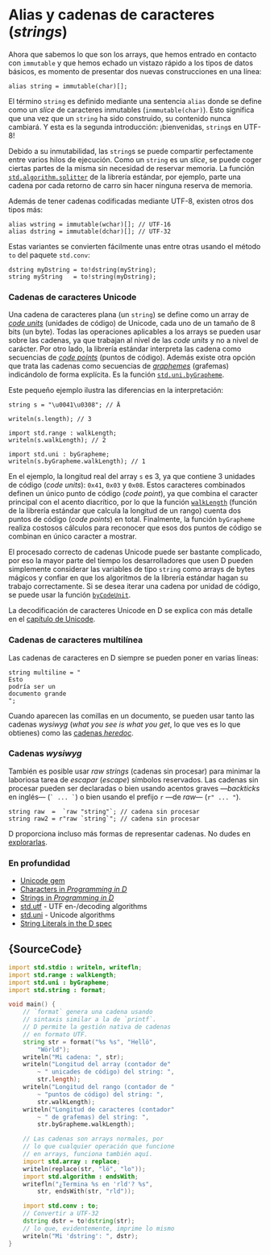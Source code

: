# Alias y cadenas de caracteres (*strings*)

Ahora que sabemos lo que son los arrays, que hemos entrado en contacto con
`immutable` y que hemos echado un vistazo rápido a los tipos de datos básicos,
es momento de presentar dos nuevas construcciones en una línea:

    alias string = immutable(char)[];

El término `string` es definido mediante una sentencia `alias` donde se define
como un *slice* de caracteres inmutables (`inmmutable(char)`). Esto significa
que una vez que un `string` ha sido construido, su contenido nunca cambiará.
Y esta es la segunda introducción: ¡bienvenidas, `string`s en UTF-8!

Debido a su inmutabilidad, las `string`s se puede compartir perfectamente entre
varios hilos de ejecución. Como un `string` es un *slice*, se puede coger
ciertas partes de la misma sin necesidad de reservar memoria. La función
[`std.algorithm.splitter`](https://dlang.org/phobos/std_algorithm_iteration.html#.splitter)
de la librería estándar, por ejemplo, parte una cadena por cada retorno de
carro sin hacer ninguna reserva de memoria.

Además de tener cadenas codificadas mediante UTF-8, existen otros dos tipos más:

    alias wstring = immutable(wchar)[]; // UTF-16
    alias dstring = immutable(dchar)[]; // UTF-32

Estas variantes se convierten fácilmente unas entre otras usando el método
`to` del paquete `std.conv`:

    dstring myDstring = to!dstring(myString);
    string myString   = to!string(myDstring);

### Cadenas de caracteres Unicode

Una cadena de caracteres plana (un `string`) se define como un array de
[*code units*](http://unicode.org/glossary/#code_unit) (unidades de código)
de Unicode, cada uno de un tamaño de 8 bits (un byte). Todas las operaciones
aplicables a los arrays se pueden usar sobre las cadenas, ya que trabajan al
nivel de las *code units* y no a nivel de carácter. Por otro lado, la librería
estándar interpreta las cadena como secuencias de
[*code points*](http://unicode.org/glossary/#code_point)
(puntos de código). Además existe otra opción que trata las cadenas como
secuencias de
[*graphemes*](http://unicode.org/glossary/#grapheme) (grafemas)
indicándolo de forma explícita. Es la función
[`std.uni.byGrapheme`](https://dlang.org/library/std/uni/by_grapheme.html).

Este pequeño ejemplo ilustra las diferencias en la interpretación:

    string s = "\u0041\u0308"; // Ä

    writeln(s.length); // 3

    import std.range : walkLength;
    writeln(s.walkLength); // 2

    import std.uni : byGrapheme;
    writeln(s.byGrapheme.walkLength); // 1

En el ejemplo, la longitud real del array `s` es 3, ya que contiene 3 unidades
de código (*code units*): `0x41`, `0x03` y `0x08`. Estos caracteres combinados
definen un único punto de código (*code point*), ya que combina el caracter
principal con el acento diacrítico, por lo que la función
[`walkLength`](https://dlang.org/library/std/range/primitives/walk_length.html)
(función de la librería estándar que calcula la longitud de un rango) cuenta
dos puntos de código (*code points*) en total. Finalmente, la función
`byGrapheme` realiza costosos cálculos para reconocer que esos dos puntos de
código se combinan en único caracter a mostrar.

El procesado correcto de cadenas Unicode puede ser bastante complicado, por eso
la mayor parte del tiempo los desarrolladores que usen D pueden simplemente
considerar las variables de tipo `string` como arrays de bytes mágicos y
confiar en que los algoritmos de la librería estándar hagan su trabajo
correctamente. Si se desea iterar una cadena por unidad de código, se puede
usar la función [`byCodeUnit`](http://dlang.org/phobos/std_utf.html#.byCodeUnit).

La decodificación de caracteres Unicode en D se explica con más detalle en
el [capítulo de Unicode](gems/unicode).

### Cadenas de caracteres multilínea

Las cadenas de caracteres en D siempre se pueden poner en varias líneas:

    string multiline = "
    Esto
    podría ser un
    documento grande
    ";

Cuando aparecen las comillas en un documento, se pueden usar tanto las cadenas
*wysiwyg* (*what you see is what you get*, lo que ves es lo que obtienes) como
las [cadenas *heredoc*](http://dlang.org/spec/lex.html#delimited_strings).

### Cadenas *wysiwyg*

También es posible usar *raw strings* (cadenas sin procesar) para minimar la
laboriosa tarea de *escapar* (*escape*) símbolos reservados. Las cadenas sin
procesar pueden ser declaradas o bien usando acentos graves —*backticks* en
inglés— (`` ` ... ` ``) o bien usando el prefijo `r` —de *raw*— (`r" ... "`).

    string raw  =  `raw "string"`; // cadena sin procesar
    string raw2 = r"raw `string`"; // cadena sin procesar

D proporciona incluso más formas de representar cadenas. No dudes en
[explorarlas](https://dlang.org/spec/lex.html#string_literals).

### En profundidad

- [Unicode gem](gems/unicode)
- [Characters in _Programming in D_](http://ddili.org/ders/d.en/characters.html)
- [Strings in _Programming in D_](http://ddili.org/ders/d.en/strings.html)
- [std.utf](http://dlang.org/phobos/std_utf.html) - UTF en-/decoding algorithms
- [std.uni](http://dlang.org/phobos/std_uni.html) - Unicode algorithms
- [String Literals in the D spec](http://dlang.org/spec/lex.html#string_literals)

## {SourceCode}

```d
import std.stdio : writeln, writefln;
import std.range : walkLength;
import std.uni : byGrapheme;
import std.string : format;

void main() {
    // `format` genera una cadena usando
    // sintaxis similar a la de `printf`.
    // D permite la gestión nativa de cadenas
    // en formato UTF.
    string str = format("%s %s", "Hellö",
        "Wörld");
    writeln("Mi cadena: ", str);
    writeln("Longitud del array (contador de"
        ~ " unicades de código) del string: ",
        str.length);
    writeln("Longitud del rango (contador de "
        ~ "puntos de código) del string: ",
        str.walkLength);
    writeln("Longitud de caracteres (contador"
        ~ " de grafemas) del string: ",
        str.byGrapheme.walkLength);

    // Las cadenas son arrays normales, por
    // lo que cualquier operación que funcione
    // en arrays, funciona también aquí.
    import std.array : replace;
    writeln(replace(str, "lö", "lo"));
    import std.algorithm : endsWith;
    writefln("¿Termina %s en 'rld'? %s",
        str, endsWith(str, "rld"));

    import std.conv : to;
    // Convertir a UTF-32
    dstring dstr = to!dstring(str);
    // lo que, evidentemente, imprime lo mismo
    writeln("Mi 'dstring': ", dstr);
}
```
